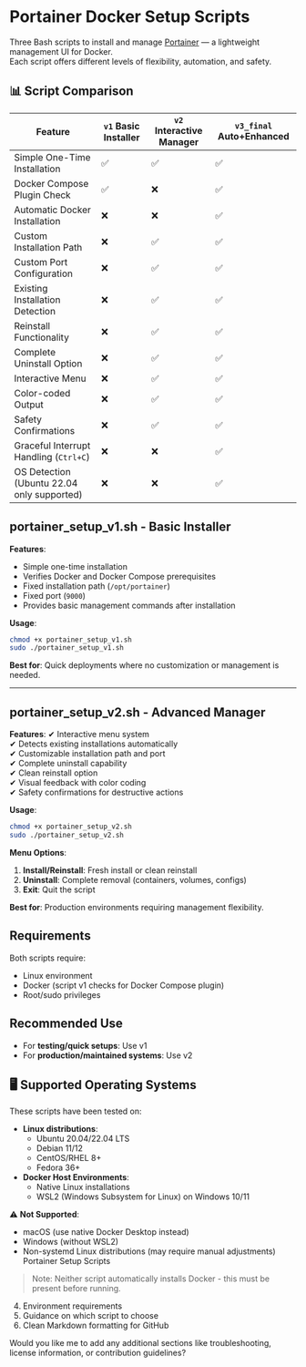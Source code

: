 # Portainer Docker Setup Scripts

Three Bash scripts to install and manage [Portainer](https://www.portainer.io/) — a lightweight management UI for Docker.  
Each script offers different levels of flexibility, automation, and safety.

## 📊 Script Comparison

| Feature                                     | `v1` Basic Installer | `v2` Interactive Manager | `v3_final` Auto+Enhanced |
|--------------------------------------------|-----------------------|--------------------------|---------------------------|
| Simple One-Time Installation               | ✅                    | ✅                       | ✅                        |
| Docker Compose Plugin Check                | ✅                    | ❌                       | ✅                        |
| Automatic Docker Installation              | ❌                    | ❌                       | ✅                        |
| Custom Installation Path                   | ❌                    | ✅                       | ✅                        |
| Custom Port Configuration                  | ❌                    | ✅                       | ✅                        |
| Existing Installation Detection            | ❌                    | ✅                       | ✅                        |
| Reinstall Functionality                    | ❌                    | ✅                       | ✅                        |
| Complete Uninstall Option                  | ❌                    | ✅                       | ✅                        |
| Interactive Menu                           | ❌                    | ✅                       | ✅                        |
| Color-coded Output                         | ❌                    | ✅                       | ✅                        |
| Safety Confirmations                       | ❌                    | ✅                       | ✅                        |
| Graceful Interrupt Handling (`Ctrl+C`)     | ❌                    | ❌                       | ✅                        |
| OS Detection (Ubuntu 22.04 only supported) | ❌                    | ❌                       | ✅                        |

## portainer_setup_v1.sh - Basic Installer

**Features**:
- Simple one-time installation
- Verifies Docker and Docker Compose prerequisites
- Fixed installation path (`/opt/portainer`)
- Fixed port (`9000`)
- Provides basic management commands after installation

**Usage**:
```bash
chmod +x portainer_setup_v1.sh
sudo ./portainer_setup_v1.sh
```

**Best for**: Quick deployments where no customization or management is needed.

---

## portainer_setup_v2.sh - Advanced Manager

**Features**:
✔ Interactive menu system  
✔ Detects existing installations automatically  
✔ Customizable installation path and port  
✔ Complete uninstall capability  
✔ Clean reinstall option  
✔ Visual feedback with color coding  
✔ Safety confirmations for destructive actions  

**Usage**:
```bash
chmod +x portainer_setup_v2.sh
sudo ./portainer_setup_v2.sh
```

**Menu Options**:
1. **Install/Reinstall**: Fresh install or clean reinstall
2. **Uninstall**: Complete removal (containers, volumes, configs)
3. **Exit**: Quit the script

**Best for**: Production environments requiring management flexibility.

## Requirements

Both scripts require:
- Linux environment
- Docker (script v1 checks for Docker Compose plugin)
- Root/sudo privileges

## Recommended Use

- For **testing/quick setups**: Use v1
- For **production/maintained systems**: Use v2

## 🖥️ Supported Operating Systems  

These scripts have been tested on:  
- **Linux distributions**:  
  - Ubuntu 20.04/22.04 LTS  
  - Debian 11/12  
  - CentOS/RHEL 8+  
  - Fedora 36+  
- **Docker Host Environments**:  
  - Native Linux installations  
  - WSL2 (Windows Subsystem for Linux) on Windows 10/11  

⚠️ **Not Supported**:  
- macOS (use native Docker Desktop instead)  
- Windows (without WSL2)  
- Non-systemd Linux distributions (may require manual adjustments)  Portainer Setup Scripts  

> Note: Neither script automatically installs Docker - this must be present before running.
4. Environment requirements
5. Guidance on which script to choose
6. Clean Markdown formatting for GitHub

Would you like me to add any additional sections like troubleshooting, license information, or contribution guidelines?

